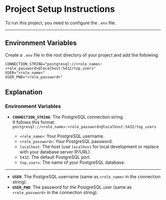 # Project Setup Instructions

To run this project, you need to configure the `.env` file.

---

## **Environment Variables**

Create a `.env` file in the root directory of your project and add the following:

```env
CONNECTION_STRING="postgresql://<role_name>:<role_password>@localhost:5432/top_users"
USER="<role_name>"
USER_PWD="<role_password>"

```

## **Explanation**

### **Environment Variables**

- **`CONNECTION_STRING`**: The PostgreSQL connection string.  
  It follows this format:  
  `postgresql://<role_name>:<role_password>@localhost:5432/top_users`

  - `<role_name>`: Your PostgreSQL username.
  - `<role_password>`: Your PostgreSQL password.
  - `localhost`: The host (use `localhost` for local development or replace with your database server IP/URL).
  - `5432`: The default PostgreSQL port.
  - `top_users`: The name of your PostgreSQL database.

---

- **`USER`**: The PostgreSQL username (same as `<role_name>` in the connection string).
- **`USER_PWD`**: The password for the PostgreSQL user (same as `<role_password>` in the connection string).
